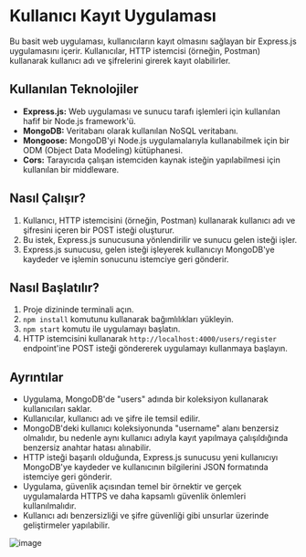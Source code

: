 # Kullanıcı Kayıt Uygulaması

Bu basit web uygulaması, kullanıcıların kayıt olmasını sağlayan bir Express.js uygulamasını içerir. Kullanıcılar, HTTP istemcisi (örneğin, Postman) kullanarak kullanıcı adı ve şifrelerini girerek kayıt olabilirler.

## Kullanılan Teknolojiler

- **Express.js:** Web uygulaması ve sunucu tarafı işlemleri için kullanılan hafif bir Node.js framework'ü.
- **MongoDB:** Veritabanı olarak kullanılan NoSQL veritabanı.
- **Mongoose:** MongoDB'yi Node.js uygulamalarıyla kullanabilmek için bir ODM (Object Data Modeling) kütüphanesi.
- **Cors:** Tarayıcıda çalışan istemciden kaynak isteğin yapılabilmesi için kullanılan bir middleware.

## Nasıl Çalışır?

1. Kullanıcı, HTTP istemcisini (örneğin, Postman) kullanarak kullanıcı adı ve şifresini içeren bir POST isteği oluşturur.
2. Bu istek, Express.js sunucusuna yönlendirilir ve sunucu gelen isteği işler.
3. Express.js sunucusu, gelen isteği işleyerek kullanıcıyı MongoDB'ye kaydeder ve işlemin sonucunu istemciye geri gönderir.

## Nasıl Başlatılır?

1. Proje dizininde terminali açın.
2. `npm install` komutunu kullanarak bağımlılıkları yükleyin.
3. `npm start` komutu ile uygulamayı başlatın.
4. HTTP istemcisini kullanarak `http://localhost:4000/users/register` endpoint'ine POST isteği göndererek uygulamayı kullanmaya başlayın.

## Ayrıntılar

- Uygulama, MongoDB'de "users" adında bir koleksiyon kullanarak kullanıcıları saklar.
- Kullanıcılar, kullanıcı adı ve şifre ile temsil edilir.
- MongoDB'deki kullanıcı koleksiyonunda "username" alanı benzersiz olmalıdır, bu nedenle aynı kullanıcı adıyla kayıt yapılmaya çalışıldığında benzersiz anahtar hatası alınabilir.
- HTTP isteği başarılı olduğunda, Express.js sunucusu yeni kullanıcıyı MongoDB'ye kaydeder ve kullanıcının bilgilerini JSON formatında istemciye geri gönderir.
- Uygulama, güvenlik açısından temel bir örnektir ve gerçek uygulamalarda HTTPS ve daha kapsamlı güvenlik önlemleri kullanılmalıdır.
- Kullanıcı adı benzersizliği ve şifre güvenliği gibi unsurlar üzerinde geliştirmeler yapılabilir.

![image](https://github.com/Danilis567/basic-auth/assets/134603964/b473f477-69e4-46d2-b302-3f8640cabd87)
